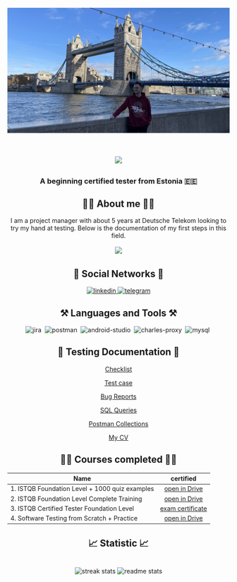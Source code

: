 ![Header](https://github.com/artjomivanov/artjomivanov/blob/main/assets/IMG_6795.jpeg)

<h1 align="center">
    <img src="https://readme-typing-svg.herokuapp.com/?font=Righteous&size=35&center=true&vCenter=true&width=500&height=70&duration=4000&lines=Hi+There!+👋;+I'm+Artjom+Ivanov!;" />
</h1>

<h3 align="center">A beginning certified tester from Estonia 🇪🇪</h3>

<h2 align="center">👨‍💻 About me 👨‍💻</h2>

<div align="center">
I am a project manager with about 5 years at Deutsche Telekom looking to try my hand at testing. Below is the documentation of my first steps in this field.

 </div>
<br/>
 <div align="center">

  <a href="mailto:artjom.ivanov17@gmail.com">
    <img src="https://img.shields.io/badge/Gmail-333333?style=for-the-badge&logo=gmail&logoColor=red" />
  </a>

<h2 align="center">🤝 Social Networks 🤝</h2>
  <div id="badges">
  <div align="center">
    <a href="https://www.linkedin.com/in/artjom-ivanov/" target="_blank">
      <img src="https://cdn-icons-png.flaticon.com/512/2504/2504799.png" width="40" height="40" alt="linkedin" />
    </a>
    <a href="https://t.me/justandy_de" target="_blank">
      <img src="https://cdn-icons-png.flaticon.com/512/2111/2111646.png" width="40" height="40" alt="telegram" />
    </a>

<h2 align="center">⚒️ Languages and Tools ⚒️</h2>

<div>
<img src="https://cdn.jsdelivr.net/gh/devicons/devicon/icons/jira/jira-original.svg" title="jira" alt="jira" width="40" height="40"/>&nbsp
<img src="https://seeklogo.com/images/P/postman-logo-0087CA0D15-seeklogo.com.png" title="postman" alt="postman" width="40" height="40"/>&nbsp
 <img src="https://cdn.jsdelivr.net/gh/devicons/devicon/icons/androidstudio/androidstudio-original.svg" title="android-studio" alt="android-studio" width="40" height="40"/>&nbsp
<img src="https://cdn.icon-icons.com/icons2/3053/PNG/512/charles_proxy_macos_bigsur_icon_190302.png" title="charles-proxy" alt="charles-proxy" width="40" height="40"/>&nbsp
<img src="https://cdn.jsdelivr.net/gh/devicons/devicon/icons/mysql/mysql-original.svg" title="mysql" alt="mysql" width="40" height="40"/>&nbsp
</div>

<h2 align="center">📁 Testing Documentation 📁</h2>

[Checklist](https://drive.google.com/drive/u/0/folders/10iEVBLzjwKIE1CaRP-z6XcZ2a8UDb0up)

[Test case](https://drive.google.com/drive/u/0/folders/1KIMGH2fEpQE0E7Qs4-fz7cf1MLe-Fy_y)

[Bug Reports](https://drive.google.com/drive/u/0/folders/1-6xmOQUOw63Cpd9WerbXu5Tq1kHDGQtg)

[SQL Queries](https://drive.google.com/drive/u/0/folders/1-9bebasjdUCCsFCDz1kcrzISEB8XY119)

[Postman Collections](https://drive.google.com/drive/u/0/folders/1-DZ7mboG-JUf-Ebe8vqGAt-vvl4LGdxY)

[My CV](https://drive.google.com/drive/u/0/folders/1Vkyh1hqvC0OJn8Dhtl9h6i5NrgeqYiCk)

<div>
  
<h2 align="center">🧑‍🎓 Courses completed 🧑‍🎓</h2>

| Name                                           |       certified         |
|------------------------------------------------| :---------------------: |
|1. ISTQB Foundation Level + 1000 quiz examples  | [open in Drive](https://drive.google.com/drive/u/0/folders/1-Dti2e1O7VC6VI9lSrls5EcZXuSPc6o2)      |
|2. ISTQB Foundation Level Complete Training     | [open in Drive](https://drive.google.com/drive/u/0/folders/1-Dti2e1O7VC6VI9lSrls5EcZXuSPc6o2)      |
|3. ISTQB Certified Tester Foundation Level      | [exam certificate](https://drive.google.com/drive/u/0/folders/1-Dti2e1O7VC6VI9lSrls5EcZXuSPc6o2)                                         |
|4. Software Testing from Scratch + Practice     | [open in Drive](https://drive.google.com/drive/u/0/folders/1-Dti2e1O7VC6VI9lSrls5EcZXuSPc6o2)      |


<h2 align="center">📈 Statistic 📈</h2>

<br>
<div align=center>
  <img width=390 src="https://github-readme-streak-stats-salesp07.vercel.app/?user=artjomivanov&count_private=true&theme=react&border_radius=10" alt="streak stats"/>

<img width=390 src="https://github-readme-stats-salesp07.vercel.app/api?username=artjomivanov&count_private=true&show_icons=true&theme=react&rank_icon=github&border_radius=10" alt="readme stats" />
  <br/>
</div>